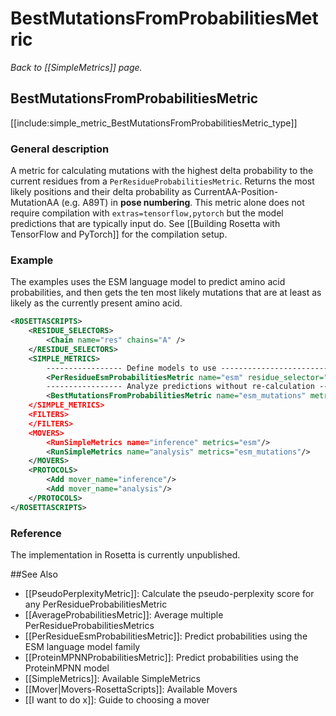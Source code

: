 # BestMutationsFromProbabilitiesMetric
*Back to [[SimpleMetrics]] page.*
## BestMutationsFromProbabilitiesMetric

[[include:simple_metric_BestMutationsFromProbabilitiesMetric_type]]

### General description
A metric for calculating mutations with the highest delta probability to the current residues from a `PerResidueProbabilitiesMetric`. Returns the most likely positions and their delta probability as CurrentAA-Position-MutationAA (e.g. A89T) in **pose numbering**. This metric alone does not require compilation with `extras=tensorflow,pytorch` but the model predictions that are typically input do. See [[Building Rosetta with TensorFlow and PyTorch]] for the compilation setup.

### Example
The examples uses the ESM language model to predict amino acid probabilities, and then gets the ten most likely mutations that are at least as likely as the currently present amino acid.
```xml
<ROSETTASCRIPTS>
    <RESIDUE_SELECTORS>
        <Chain name="res" chains="A" />
    </RESIDUE_SELECTORS>
    <SIMPLE_METRICS>
        ----------------- Define models to use -----------------------------
        <PerResidueEsmProbabilitiesMetric name="esm" residue_selector="res" model="esm2_t33_650M_UR50D" write_pssm="esm.pssm"/>
        ----------------- Analyze predictions without re-calculation -------
        <BestMutationsFromProbabilitiesMetric name="esm_mutations" metric="esm" use_cached_data="true" max_mutations=10 delta_cutoff=0.0 />
    </SIMPLE_METRICS>
    <FILTERS>
    </FILTERS>
    <MOVERS>
        <RunSimpleMetrics name="inference" metrics="esm"/>
        <RunSimpleMetrics name="analysis" metrics="esm_mutations"/>
    </MOVERS>
    <PROTOCOLS>
        <Add mover_name="inference"/>
        <Add mover_name="analysis"/>
    </PROTOCOLS>
</ROSETTASCRIPTS>
```
### Reference
The implementation in Rosetta is currently unpublished.

##See Also

* [[PseudoPerplexityMetric]]: Calculate the pseudo-perplexity score for any PerResidueProbabilitiesMetric
* [[AverageProbabilitiesMetric]]: Average multiple PerResidueProbabilitiesMetrics
* [[PerResidueEsmProbabilitiesMetric]]: Predict probabilities using the ESM language model family
* [[ProteinMPNNProbabilitiesMetric]]: Predict probabilities using the ProteinMPNN model
* [[SimpleMetrics]]: Available SimpleMetrics
* [[Mover|Movers-RosettaScripts]]: Available Movers
* [[I want to do x]]: Guide to choosing a mover